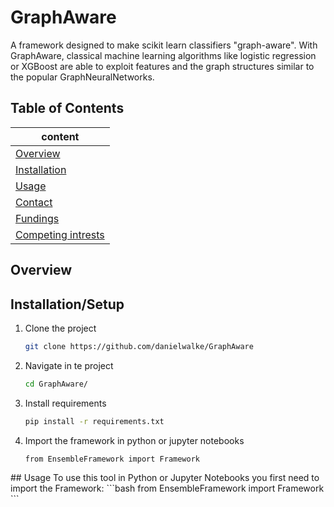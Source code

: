 # GraphAware

A framework designed to make scikit learn classifiers "graph-aware". With GraphAware, classical machine learning algorithms like logistic regression or XGBoost are able to exploit features and the graph structures similar to the popular GraphNeuralNetworks.

## Table of Contents 
|content                          |
|---------------------------------|
|[Overview](#overview)     |
|[Installation](#installation) |
|[Usage](#usage) |
|[Contact](#contact) |
|[Fundings](#fundings)           |
|[Competing intrests](#competingIntrests) |

## Overview

## Installation/Setup

1) Clone the project
   ```bash
   git clone https://github.com/danielwalke/GraphAware
   ```
3) Navigate in te project
   ```bash
   cd GraphAware/
   ```
4) Install requirements
   ```bash
   pip install -r requirements.txt
   ```
5) Import the framework in python or jupyter notebooks
   ```bash
   from EnsembleFramework import Framework
   ```

<a name="usage"/>
## Usage
To use this tool in Python or Jupyter Notebooks you first need to import the Framework:
   ```bash
   from EnsembleFramework import Framework
   ```


